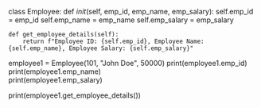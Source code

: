 class Employee:
    def _init_(self, emp_id, emp_name, emp_salary):
        self.emp_id = emp_id
        self.emp_name = emp_name
        self.emp_salary = emp_salary

    def get_employee_details(self):
        return f"Employee ID: {self.emp_id}, Employee Name: {self.emp_name}, Employee Salary: {self.emp_salary}"

employee1 = Employee(101, "John Doe", 50000)
print(employee1.emp_id)
print(employee1.emp_name)  
print(employee1.emp_salary)  

print(employee1.get_employee_details())

